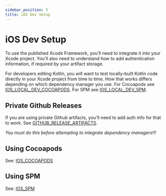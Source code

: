 ```yaml
---
sidebar_position: 5
title: iOS Dev Setup
---
```


# iOS Dev Setup

To use the published Xcode Framework, you'll need to integrate it into your Xcode project. You'll also need to understand how to add authentication information, if required by your artifact storage.

For developers editing Kotlin, you will want to test locally-built Kotlin code directly in your Xcode project from time to time. How that works differs depending on which dependency manager you use. For Cocoapods see  [IOS_LOCAL_DEV_COCOAPODS](cocoapods/02_IOS_LOCAL_DEV_COCOAPODS.md). For SPM see  [IOS_LOCAL_DEV_SPM](spm/02_IOS_LOCAL_DEV_SPM.md).

## Private Github Releases

If you are using private Github artifacts, you'll need to add auth info for that to work. See [GITHUB_RELEASE_ARTIFACTS](artifacts/GITHUB_RELEASE_ARTIFACTS.md#private-repos).

*You must do this before attempting to integrate dependency managers!!!*

## Using Cocoapods

See:  [IOS_COCOAPODS](cocoapods/01_IOS_COCOAPODS.md)

## Using SPM

See: [IOS_SPM](spm/01_IOS_SPM.md)

